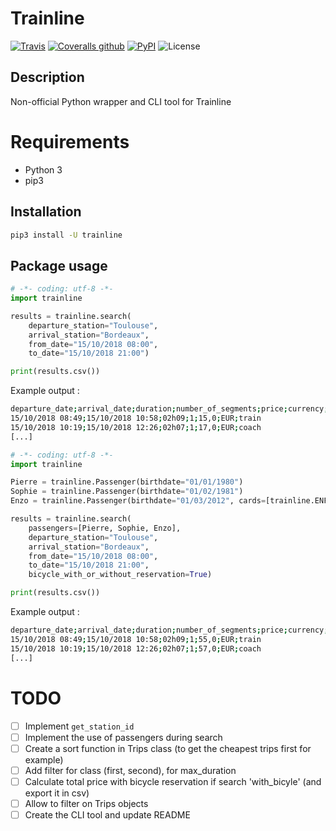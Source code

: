 # Trainline

[![Travis](https://img.shields.io/travis/tducret/trainline-python.svg)](https://travis-ci.org/tducret/trainline-python)
[![Coveralls github](https://img.shields.io/coveralls/github/tducret/trainline-python.svg)](https://coveralls.io/github/tducret/trainline-python)
[![PyPI](https://img.shields.io/pypi/v/trainline.svg)](https://pypi.org/project/trainline/)
![License](https://img.shields.io/github/license/tducret/trainline-python.svg)

## Description

Non-official Python wrapper and CLI tool for Trainline

# Requirements

- Python 3
- pip3

## Installation

```bash
pip3 install -U trainline
```

## Package usage

```python
# -*- coding: utf-8 -*-
import trainline

results = trainline.search(
	departure_station="Toulouse",
	arrival_station="Bordeaux",
	from_date="15/10/2018 08:00",
	to_date="15/10/2018 21:00")

print(results.csv())
```

Example output :

```bash
departure_date;arrival_date;duration;number_of_segments;price;currency;transportation_mean
15/10/2018 08:49;15/10/2018 10:58;02h09;1;15,0;EUR;train
15/10/2018 10:19;15/10/2018 12:26;02h07;1;17,0;EUR;coach
[...]
```

```python
# -*- coding: utf-8 -*-
import trainline

Pierre = trainline.Passenger(birthdate="01/01/1980")
Sophie = trainline.Passenger(birthdate="01/02/1981")
Enzo = trainline.Passenger(birthdate="01/03/2012", cards=[trainline.ENFANT_PLUS])

results = trainline.search(
	passengers=[Pierre, Sophie, Enzo],
	departure_station="Toulouse",
	arrival_station="Bordeaux",
	from_date="15/10/2018 08:00",
	to_date="15/10/2018 21:00",
	bicycle_with_or_without_reservation=True)

print(results.csv())
```

Example output :

```bash
departure_date;arrival_date;duration;number_of_segments;price;currency;transportation_mean
15/10/2018 08:49;15/10/2018 10:58;02h09;1;55,0;EUR;train
15/10/2018 10:19;15/10/2018 12:26;02h07;1;57,0;EUR;coach
[...]
```

# TODO

- [ ] Implement `get_station_id`
- [ ] Implement the use of passengers during search
- [ ] Create a sort function in Trips class (to get the cheapest trips first for example)
- [ ] Add filter for class (first, second), for max_duration
- [ ] Calculate total price with bicycle reservation if search 'with_bicyle' (and export it in csv)
- [ ] Allow to filter on Trips objects
- [ ] Create the CLI tool and update README

